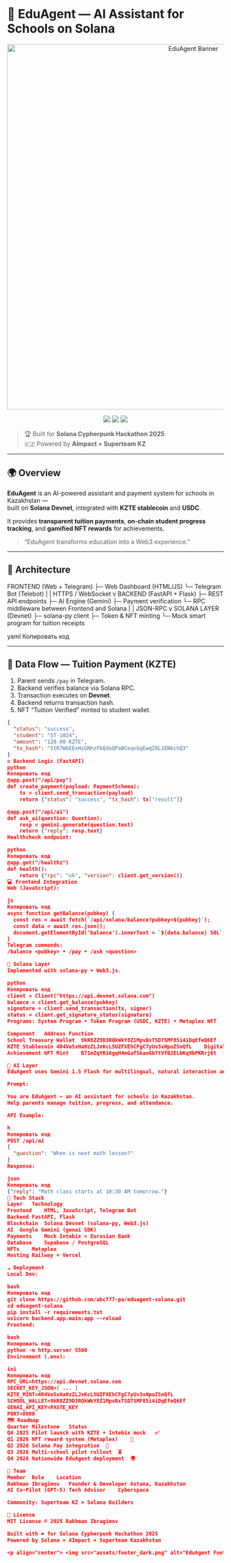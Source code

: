 # 🧠 EduAgent — AI Assistant for Schools on Solana

<p align="center">
  <img src="assets/banner_dark.png" alt="EduAgent Banner" width="850"/>
</p>

<p align="center">
  <img src="https://img.shields.io/badge/Built%20on-Solana-9945FF?style=for-the-badge&logo=solana" />
  <img src="https://img.shields.io/badge/Event-Cypherpunk%202025-orange?style=for-the-badge" />
  <img src="https://img.shields.io/badge/License-MIT-green?style=for-the-badge" />
</p>

> 🏆 Built for **Solana Cypherpunk Hackathon 2025**  
> 🇰🇿 Powered by **AImpact + Superteam KZ**

---

## 🌍 Overview

**EduAgent** is an AI-powered assistant and payment system for schools in Kazakhstan —  
built on **Solana Devnet**, integrated with **KZTE stablecoin** and **USDC**.  

It provides **transparent tuition payments**, **on-chain student progress tracking**, and **gamified NFT rewards** for achievements.

> “EduAgent transforms education into a Web3 experience.”

---

## 🧩 Architecture

FRONTEND (Web + Telegram)
├─ Web Dashboard (HTML/JS)
└─ Telegram Bot (Telebot)
|
| HTTPS / WebSocket
v
BACKEND (FastAPI + Flask)
├─ REST API endpoints
├─ AI Engine (Gemini)
├─ Payment verification
└─ RPC middleware between Frontend and Solana
|
| JSON-RPC
v
SOLANA LAYER (Devnet)
├─ solana-py client
├─ Token & NFT minting
└─ Mock smart program for tuition receipts

yaml
Копировать код

---

## 🔁 Data Flow — Tuition Payment (KZTE)

1. Parent sends `/pay` in Telegram.  
2. Backend verifies balance via Solana RPC.  
3. Transaction executes on **Devnet**.  
4. Backend returns transaction hash.  
5. NFT “Tuition Verified” minted to student wallet.

```json
{
  "status": "success",
  "student": "ST-1024",
  "amount": "120.00 KZTE",
  "tx_hash": "5tR7WbEExHzGNhzFbQdoQPa8CeqvGqEwqZ8L1ENbchQ3"
}
⚙️ Backend Logic (FastAPI)
python
Копировать код
@app.post("/api/pay")
def create_payment(payload: PaymentSchema):
    tx = client.send_transaction(payload)
    return {"status": "success", "tx_hash": tx["result"]}

@app.post("/api/ai")
def ask_ai(question: Question):
    resp = gemini.generate(question.text)
    return {"reply": resp.text}
Healthcheck endpoint:

python
Копировать код
@app.get("/healthz")
def health():
    return {"rpc": "ok", "version": client.get_version()}
💻 Frontend Integration
Web (JavaScript):

js
Копировать код
async function getBalance(pubkey) {
  const res = await fetch(`/api/solana/balance?pubkey=${pubkey}`);
  const data = await res.json();
  document.getElementById('balance').innerText = `${data.balance} SOL`;
}
Telegram commands:
/balance <pubkey> • /pay • /ask <question>

🔗 Solana Layer
Implemented with solana-py + Web3.js.

python
Копировать код
client = Client("https://api.devnet.solana.com")
balance = client.get_balance(pubkey)
signature = client.send_transaction(tx, signer)
status = client.get_signature_status(signature)
Programs: System Program • Token Program (USDC, KZTE) • Metaplex NFT

Component	Address	Function
School Treasury Wallet	9kR8ZZ9D3RQkWkY8Z1MpvBxTSD7SMF85i4iDqEfeQ6Ef	Receives tuition
KZTE Stablecoin	4R4Ve5xHaHzZLJxKcL5UZFXEhCFgC7yUv3xHpoZSnQfL	Digital Tenge
Achievement NFT Mint	B71mZqYRi6gqH4mGafSkaoGbTtVfB2ELbKq9bPKRrj6t	Mints student badges

🤖 AI Layer
EduAgent uses Gemini 1.5 Flash for multilingual, natural interaction and gamification.

Prompt:

You are EduAgent — an AI assistant for schools in Kazakhstan.
Help parents manage tuition, progress, and attendance.

API Example:

h
Копировать код
POST /api/ai
{
  "question": "When is next math lesson?"
}
Response:

json
Копировать код
{"reply": "Math class starts at 10:30 AM tomorrow."}
🧰 Tech Stack
Layer	Technology
Frontend	HTML, JavaScript, Telegram Bot
Backend	FastAPI, Flask
Blockchain	Solana Devnet (solana-py, Web3.js)
AI	Google Gemini (genai SDK)
Payments	Mock Intebix × Eurasian Bank
Database	Supabase / PostgreSQL
NFTs	Metaplex
Hosting	Railway + Vercel

☁️ Deployment
Local Dev:

bash
Копировать код
git clone https://github.com/abc777-pa/eduagent-solana.git
cd eduagent-solana
pip install -r requirements.txt
uvicorn backend.app.main:app --reload
Frontend:

bash
Копировать код
python -m http.server 5500
Environment (.env):

ini
Копировать код
RPC_URL=https://api.devnet.solana.com
SECRET_KEY_JSON=[ ... ]
KZTE_MINT=4R4Ve5xHaHzZLJxKcL5UZFXEhCFgC7yUv3xHpoZSnQfL
SCHOOL_WALLET=9kR8ZZ9D3RQkWkY8Z1MpvBxTSD7SMF85i4iDqEfeQ6Ef
GENAI_API_KEY=PASTE_KEY
PORT=8000
🗺️ Roadmap
Quarter	Milestone	Status
Q4 2025	Pilot launch with KZTE + Intebix mock	✅
Q1 2026	NFT reward system (Metaplex)	🔄
Q2 2026	Solana Pay integration	🧩
Q3 2026	Multi-school pilot rollout	⏳
Q4 2026	Nationwide EduAgent deployment	🌍

👥 Team
Member	Role	Location
Rakhman Ibragimov	Founder & Developer	Astana, Kazakhstan
AI Co-Pilot (GPT-5)	Tech Advisor	Cyberspace

Community: Superteam KZ × Solana Builders

📜 License
MIT License © 2025 Rakhman Ibragimov

Built with ❤️ for Solana Cypherpunk Hackathon 2025
Powered by Solana × AImpact × Superteam Kazakhstan

<p align="center"> <img src="assets/footer_dark.png" alt="EduAgent Footer" width="700"/> </p> <p align="center"> <b>Built with 💜 on Solana — where AI meets Education</b> </p> ```
